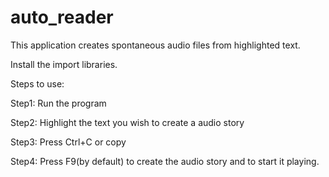 # auto_reader
This application creates spontaneous audio files from highlighted text. 

Install the import libraries.

Steps to use:

Step1: Run the program

Step2: Highlight the text you wish to create a audio story

Step3: Press Ctrl+C or copy

Step4: Press F9(by default) to create the audio story and to start it playing.

